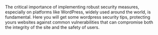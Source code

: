 The critical importance of implementing robust security measures, especially on platforms like WordPress, widely used around the world, is fundamental.
Here you will get some wordpress security tips, protecting yours websites against common vulnerabilities that can compromise both the integrity of the site and the safety of users.